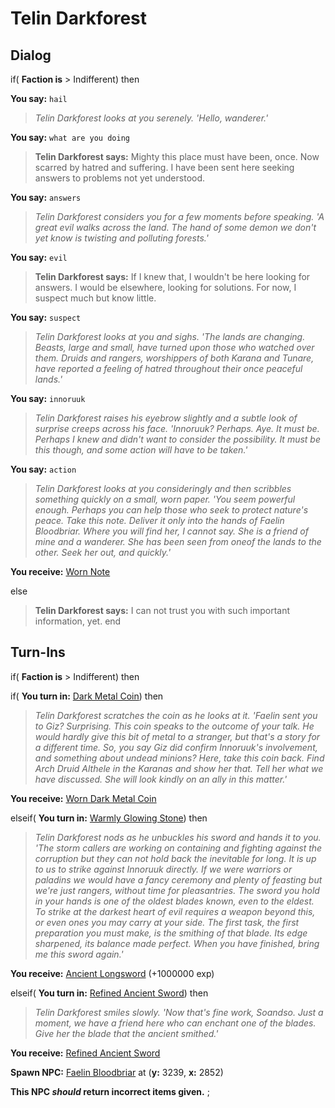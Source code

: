 # Telin Darkforest

## Dialog

if( **Faction is** > Indifferent) then


**You say:** `hail`




>*Telin Darkforest looks at you serenely. 'Hello, wanderer.'*


**You say:** `what are you doing`




>**Telin Darkforest says:** Mighty this place must have been, once. Now scarred by hatred and suffering. I have been sent here seeking answers to problems not yet understood.


**You say:** `answers`




>*Telin Darkforest considers you for a few moments before speaking. 'A great evil walks across the land. The hand of some demon we don't yet know is twisting and polluting forests.'*


**You say:** `evil`




>**Telin Darkforest says:** If I knew that, I wouldn't be here looking for answers. I would be elsewhere, looking for solutions. For now, I suspect much but know little.


**You say:** `suspect`




>*Telin Darkforest looks at you and sighs. 'The lands are changing. Beasts, large and small, have turned upon those who watched over them. Druids and rangers, worshippers of both Karana and Tunare, have reported a feeling of hatred throughout their once peaceful lands.'*


**You say:** `innoruuk`




>*Telin Darkforest raises his eyebrow slightly and a subtle look of surprise creeps across his face. 'Innoruuk? Perhaps. Aye. It must be. Perhaps I knew and didn't want to consider the possibility. It must be this though, and some action will have to be taken.'*


**You say:** `action`




>*Telin Darkforest looks at you consideringly and then scribbles something quickly on a small, worn paper. 'You seem powerful enough. Perhaps you can help those who seek to protect nature's peace. Take this note. Deliver it only into the hands of Faelin Bloodbriar. Where you will find her, I cannot say. She is a friend of mine and a wanderer. She has been seen from oneof the lands to the other. Seek her out, and quickly.'*



**You receive:**  [Worn Note](/item/20472)


else


>**Telin Darkforest says:** I can not trust you with such important information, yet.
end

## Turn-Ins



if( **Faction is** > Indifferent) then


if( **You turn in:** [Dark Metal Coin](/item/20447)) then



>*Telin Darkforest scratches the coin as he looks at it. 'Faelin sent you to Giz? Surprising. This coin speaks to the outcome of your talk. He would hardly give this bit of metal to a stranger, but that's a story for a different time. So, you say Giz did confirm Innoruuk's involvement, and something about undead minions? Here, take this coin back. Find Arch Druid Althele in the Karanas and show her that. Tell her what we have discussed. She will look kindly on an ally in this matter.'*



 **You receive:**  [Worn Dark Metal Coin](/item/20448) 


elseif( **You turn in:** [Warmly Glowing Stone](/item/20468)) then



>*Telin Darkforest nods as he unbuckles his sword and hands it to you. 'The storm callers are working on containing and fighting against the corruption but they can not hold back the inevitable for long. It is up to us to strike against Innoruuk directly. If we were warriors or paladins we would have a fancy ceremony and plenty of feasting but we're just rangers, without time for pleasantries. The sword you hold in your hands is one of the oldest blades known, even to the eldest. To strike at the darkest heart of evil requires a weapon beyond this, or even ones you may carry at your side. The first task, the first preparation you must make, is the smithing of that blade. Its edge sharpened, its balance made perfect. When you have finished, bring me this sword again.'*



 **You receive:**  [Ancient Longsword](/item/20477) (+1000000 exp)


elseif( **You turn in:** [Refined Ancient Sword](/item/20481)) then



>*Telin Darkforest smiles slowly. 'Now that's fine work, Soandso. Just a moment, we have a friend here who can enchant one of the blades. Give her the blade that the ancient smithed.'*



 **You receive:**  [Refined Ancient Sword](/item/20481) 



**Spawn NPC:**  [Faelin Bloodbriar](/npc/87019) at (**y:** 3239, **x:** 2852)


**This NPC *should* return incorrect items given.**
;




